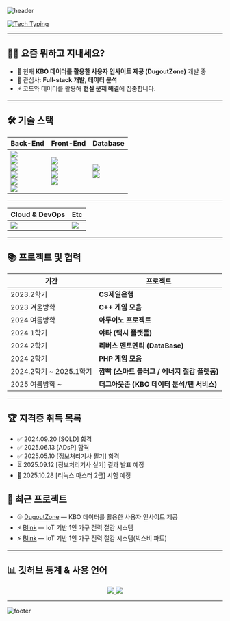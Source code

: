 <!-- 헤더 -->
![header](https://capsule-render.vercel.app/api?type=waving&color=0:8b5cf6,100:00f0ff&height=200&section=header&text=Welcome%20to%20sungchul's%20GitHub!&fontSize=40&fontColor=ffffff&animation=twinkling)


<!-- 타이핑 애니메이션 -->
[![Tech Typing](https://readme-typing-svg.herokuapp.com?font=Fira+Code&weight=600&size=22&duration=3500&pause=900&color=00F0FF&width=720&lines=Java+%7C+Spring+Boot;MySQL+%7C+MongoDB;AWS;Python+%7C+Prophet;JavaScript;C%2B%2B;PHP;Arduino)](https://git.io/typing-svg)

---

## 👨‍💻 요즘 뭐하고 지내세요?
- 🔭 현재 **KBO 데이터를 활용한 사용자 인사이트 제공 (DugoutZone)** 개발 중
- 🌱 관심사: **Full-stack 개발**, **데이터 분석**
- ⚡ 코드와 데이터를 활용해 **현실 문제 해결**에 집중합니다.

---

## 🛠 기술 스택

| Back-End | Front-End | Database |
|----------|-----------|----------|
| <img src="https://img.shields.io/badge/Java-ED8B00?style=flat&logo=openjdk&logoColor=white"/> <br> <img src="https://img.shields.io/badge/SpringBoot-6DB33F?style=flat&logo=springboot&logoColor=white"/> <br> <img src="https://img.shields.io/badge/PHP-777BB4?style=flat&logo=php&logoColor=white"/> <br> <img src="https://img.shields.io/badge/Python-3776AB?style=flat&logo=python&logoColor=white"/> <br> <img src="https://img.shields.io/badge/Prophet-023047?style=flat&logoColor=white"/> <br> <img src="https://img.shields.io/badge/Bixby-563ACC?style=flat&logo=samsung&logoColor=white"/> | <img src="https://img.shields.io/badge/JavaScript-F7DF1E?style=flat&logo=javascript&logoColor=black"/> <br> <img src="https://img.shields.io/badge/HTML5-E34F26?style=flat&logo=html5&logoColor=white"/> <br> <img src="https://img.shields.io/badge/CSS3-1572B6?style=flat&logo=css3&logoColor=white"/> <br> <img src="https://img.shields.io/badge/Arduino-00979D?style=flat&logo=arduino&logoColor=white"/> | <img src="https://img.shields.io/badge/MySQL-4479A1?style=flat&logo=mysql&logoColor=white"/> <br> <img src="https://img.shields.io/badge/MongoDB-47A248?style=flat&logo=mongodb&logoColor=white"/> |

---

| Cloud & DevOps | Etc |
|----------------|-----|
| <img src="https://img.shields.io/badge/AWS-232F3E?style=flat&logo=amazonaws&logoColor=white"/> | <img src="https://img.shields.io/badge/C++-00599C?style=flat&logo=cplusplus&logoColor=white"/> |



---

## 📚 프로젝트 및 협력
| 기간 | 프로젝트 |
|------|----------|
| 2023.2학기 | **CS제일은행** |
| 2023 겨울방학 | **C++ 게임 모음** |
| 2024 여름방학 | **아두이노 프로젝트** |
| 2024 1학기 | **야타 (택시 플랫폼)** |
| 2024 2학기 | **리버스 멘토멘티 (DataBase)** |
| 2024 2학기 | **PHP 게임 모음** |
| 2024.2학기 ~ 2025.1학기 | **깜빡 (스마트 플러그 / 에너지 절감 플랫폼)** |
| 2025 여름방학 ~ | **더그아웃존 (KBO 데이터 분석/팬 서비스)** |

---

## 🏆 지격증 취득 목록
- ✅ 2024.09.20 [SQLD] 합격  
- ✅ 2025.06.13 [ADsP] 합격  
- ✅ 2025.05.10 [정보처리기사 필기] 합격  
- ⏳ 2025.09.12 [정보처리기사 실기] 결과 발표 예정  
- 📝 2025.10.28 [리눅스 마스터 2급] 시험 예정  



## 🚀 최근 프로젝트
- ⚾ [DugoutZone](https://github.com/SungChul23/SpringStudy) — KBO 데이터를 활용한 사용자 인사이트 제공
- ⚡ [Blink](https://github.com/junyoung011019/aiot_smart_home_spring) — IoT 기반 1인 가구 전력 절감 시스템
- ⚡ [Blink](https://github.com/SungChul23/Bixby) — IoT 기반 1인 가구 전력 절감 시스템(빅스비 파트)



---
## 📊 깃허브 통계 & 사용 언어

<p align="center">
  <a href="https://github.com/SungChul23">
    <img src="https://github-readme-stats.vercel.app/api?username=SungChul23&show_icons=true&theme=radical" />
  </a>
  <a href="https://github.com/SungChul23">
    <img src="https://github-readme-stats.vercel.app/api/top-langs/?username=SungChul23&layout=compact&theme=radical" />
  </a>
</p>

---

<!-- 푸터 -->
![footer](https://capsule-render.vercel.app/api?type=waving&color=0:00f0ff,100:8b5cf6&height=120&section=footer)
